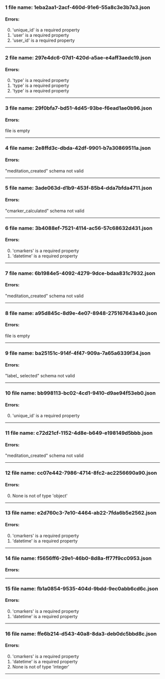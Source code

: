 ### 1 file name: 1eba2aa1-2acf-460d-91e6-55a8c3e3b7a3.json
#### Errors:
0. 'unique_id' is a required property
1. 'user' is a required property
2. 'user_id' is a required property

**********************

### 2 file name: 297e4dc6-07d1-420d-a5ae-e4aff3aedc19.json
#### Errors:
0. 'type' is a required property
1. 'type' is a required property
2. 'type' is a required property

**********************

### 3 file name: 29f0bfa7-bd51-4d45-93be-f6ead1ae0b96.json
#### Errors:
file is empty
**********************

### 4 file name: 2e8ffd3c-dbda-42df-9901-b7a30869511a.json
#### Errors:
"meditation_created" schema not valid
**********************

### 5 file name: 3ade063d-d1b9-453f-85b4-dda7bfda4711.json
#### Errors:
"cmarker_calculated" schema not valid
**********************

### 6 file name: 3b4088ef-7521-4114-ac56-57c68632d431.json
#### Errors:
0. 'cmarkers' is a required property
1. 'datetime' is a required property

**********************

### 7 file name: 6b1984e5-4092-4279-9dce-bdaa831c7932.json
#### Errors:
"meditation_created" schema not valid
**********************

### 8 file name: a95d845c-8d9e-4e07-8948-275167643a40.json
#### Errors:
file is empty
**********************

### 9 file name: ba25151c-914f-4f47-909a-7a65a6339f34.json
#### Errors:
"label_       selected" schema not valid
**********************

### 10 file name: bb998113-bc02-4cd1-9410-d9ae94f53eb0.json
#### Errors:
0. 'unique_id' is a required property

**********************

### 11 file name: c72d21cf-1152-4d8e-b649-e198149d5bbb.json
#### Errors:
"meditation_created" schema not valid
**********************

### 12 file name: cc07e442-7986-4714-8fc2-ac2256690a90.json
#### Errors:
0. None is not of type 'object'

**********************

### 13 file name: e2d760c3-7e10-4464-ab22-7fda6b5e2562.json
#### Errors:
0. 'cmarkers' is a required property
1. 'datetime' is a required property

**********************

### 14 file name: f5656ff6-29e1-46b0-8d8a-ff77f9cc0953.json
#### Errors:

**********************

### 15 file name: fb1a0854-9535-404d-9bdd-9ec0abb6cd6c.json
#### Errors:
0. 'cmarkers' is a required property
1. 'datetime' is a required property

**********************

### 16 file name: ffe6b214-d543-40a8-8da3-deb0dc5bbd8c.json
#### Errors:
0. 'cmarkers' is a required property
1. 'datetime' is a required property
2. None is not of type 'integer'

**********************

